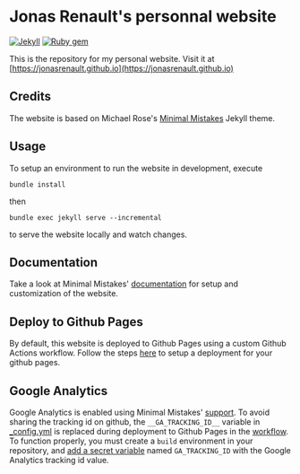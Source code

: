 # Jonas Renault's personnal website

[![Jekyll](https://img.shields.io/gem/v/jekyll?label=jekyll)](https://jekyllrb.com/)
[![Ruby gem](https://img.shields.io/gem/v/minimal-mistakes-jekyll?label=minimal%20mistakes)](https://rubygems.org/gems/minimal-mistakes-jekyll)

This is the repository for my personal website. Visit it at [https://jonasrenault.github.io](https://jonasrenault.github.io)

## Credits

The website is based on Michael Rose's [Minimal Mistakes](https://github.com/mmistakes/minimal-mistakes) Jekyll theme.

## Usage

To setup an environment to run the website in development, execute

```console
bundle install
```

then

```console
bundle exec jekyll serve --incremental
```

to serve the website locally and watch changes.

## Documentation

Take a look at Minimal Mistakes' [documentation](https://mmistakes.github.io/minimal-mistakes/docs/quick-start-guide/) for setup and customization of the website.

## Deploy to Github Pages

By default, this website is deployed to Github Pages using a custom Github Actions workflow. Follow the steps [here](https://jekyllrb.com/docs/continuous-integration/github-actions/#setting-up-the-action) to setup a deployment for your github pages.

## Google Analytics

Google Analytics is enabled using Minimal Mistakes' [support](https://mmistakes.github.io/minimal-mistakes/docs/configuration/#analytics). To avoid sharing the tracking id on github, the `__GA_TRACKING_ID__` variable in [_config.yml](./_config.yml) is replaced during deployment to Github Pages in the [workflow](./.github/workflows/jekyll.yml). To function properly, you must create a `build` environment in your repository, and [add a secret variable](https://docs.github.com/en/actions/security-guides/using-secrets-in-github-actions#creating-secrets-for-an-environment) named `GA_TRACKING_ID` with the Google Analytics tracking id value.